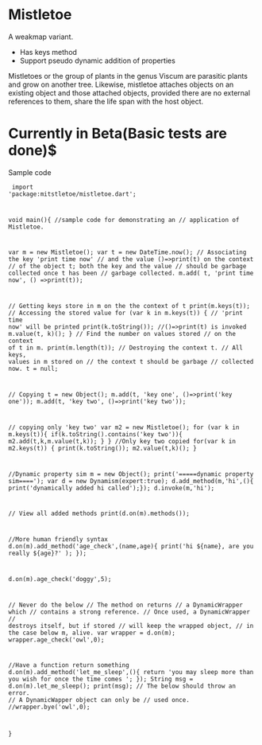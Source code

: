 # Mistletoe
A weakmap variant.
- Has keys method
- Support pseudo dynamic addition of properties


Mistletoes or the group of plants in the genus Viscum are parasitic plants and grow on another tree.
Likewise, mistletoe attaches objects on an existing object and those attached objects, provided there are no external references to them, share the life span with the host object.

# Currently in Beta(Basic tests are done)$

Sample code
<code><pre>
import 'package:mitstletoe/mistletoe.dart';

void main(){
  //sample code for demonstrating an
  // application of Mistletoe.

  var m = new Mistletoe();
  var t = new DateTime.now();
  // Associating the key 'print time now'
  // and the value ()=>print(t) on the context
  // of the object t; both the key and the value
  // should be garbage collected once t has been
  // garbage collected.
  m.add( t, 'print time now', () =>print(t));

  // Getting keys store in m on the the context of t
  print(m.keys(t));
  // Accessing the stored value
  for (var k in m.keys(t)) {
    // 'print time now' will be printed
    print(k.toString());
    //()=>print(t) is invoked
    m.value(t, k)();
  }
  // Find the number on values stored
  // on the context of t in m.
  print(m.length(t));
  // Destroying the context t.
  // All keys, values in m stored on
  // the context t should be garbage
  // collected now.
  t = null;

  // Copying
  t = new Object();
  m.add(t, 'key one', ()=>print('key one'));
  m.add(t, 'key two', ()=>print('key two'));

  // copying only 'key two'
  var m2 = new Mistletoe();
  for (var k in m.keys(t)){
    if(k.toString().contains('key two')){
      m2.add(t,k,m.value(t,k));
    }
  }
  //Only key two copied
  for(var k in m2.keys(t)) {
    print(k.toString());
    m2.value(t,k)();
  }


  //Dynamic property sim
  m = new Object();
  print('=====dynamic property sim====');
  var d = new Dynamism(expert:true);
  d.add_method(m,'hi',(){
    print('dynamically added hi called');});
  d.invoke(m,'hi');

  // View all added methods
  print(d.on(m).methods());

  //More human friendly syntax
  d.on(m).add_method('age_check',(name,age){
    print('hi ${name}, are you really ${age}?' );
  });

  d.on(m).age_check('doggy',5);

  // Never do the below
  // The method on returns
  // a DynamicWrapper which
  // contains a strong reference.
  // Once used, a DynamicWrapper
  // destroys itself, but if stored
  // will keep the wrapped object,
  // in the case below m, alive.
  var wrapper = d.on(m);
  wrapper.age_check('owl',0);

  //Have a function return something
  d.on(m).add_method('let_me_sleep',(){
    return 'you may sleep more than you wish for once the time comes ';
  });
  String msg = d.on(m).let_me_sleep();
  print(msg);
  // The below should throw an error.
  // A DynamicWapper object can only be
  // used once.
  //wrapper.bye('owl',0);

}
</code></pre>

